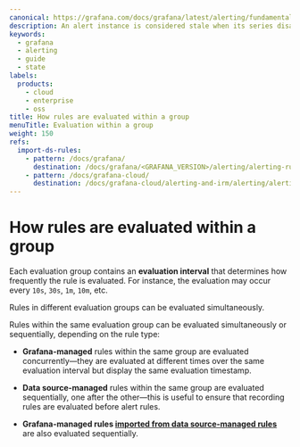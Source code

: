 ```yaml
---
canonical: https://grafana.com/docs/grafana/latest/alerting/fundamentals/alert-rule-evaluation/evaluation-within-a-group/
description: An alert instance is considered stale when its series disappears for a number of consecutive evaluation intervals. Learn how Grafana resolves them.
keywords:
  - grafana
  - alerting
  - guide
  - state
labels:
  products:
    - cloud
    - enterprise
    - oss
title: How rules are evaluated within a group
menuTitle: Evaluation within a group
weight: 150
refs:
  import-ds-rules:
    - pattern: /docs/grafana/
      destination: /docs/grafana/<GRAFANA_VERSION>/alerting/alerting-rules/alerting-migration/
    - pattern: /docs/grafana-cloud/
      destination: /docs/grafana-cloud/alerting-and-irm/alerting/alerting-rules/alerting-migration/
---
```


# How rules are evaluated within a group

Each evaluation group contains an **evaluation interval** that determines how frequently the rule is evaluated. For instance, the evaluation may occur every `10s`, `30s`, `1m`, `10m`, etc.

Rules in different evaluation groups can be evaluated simultaneously.

Rules within the same evaluation group can be evaluated simultaneously or sequentially, depending on the rule type:

- **Grafana-managed** rules within the same group are evaluated concurrently—they are evaluated at different times over the same evaluation interval but display the same evaluation timestamp.

- **Data source-managed** rules within the same group are evaluated sequentially, one after the other—this is useful to ensure that recording rules are evaluated before alert rules.

- **Grafana-managed rules [imported from data source-managed rules](ref:import-ds-rules)** are also evaluated sequentially.
